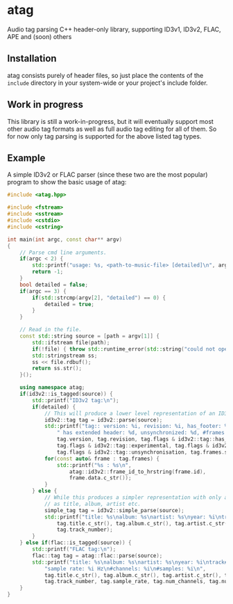 # atag

Audio tag parsing C++ header-only library, supporting ID3v1, ID3v2, FLAC, APE and (soon) others

## Installation

atag consists purely of header files, so just place the contents of the `include` directory in your system-wide or your project's include folder.

## Work in progress

This library is still a work-in-progress, but it will eventually support most other audio tag formats as well as full audio tag editing for all of them. So for now only tag parsing is supported for the above listed tag types.

## Example

A simple ID3v2 or FLAC parser (since these two are the most popular) program to show the basic usage of atag:

```c++
#include <atag.hpp>

#include <fstream>
#include <sstream>
#include <cstdio>
#include <cstring>

int main(int argc, const char** argv)
{
    // Parse cmd line arguments.
    if(argc < 2) {
        std::printf("usage: %s, <path-to-music-file> [detailed]\n", argv[0]);
        return -1;
    }
    bool detailed = false;
    if(argc == 3) {
        if(std::strcmp(argv[2], "detailed") == 0) {
            detailed = true;
        }
    }

    // Read in the file.
    const std::string source = [path = argv[1]] {
        std::ifstream file(path);
        if(!file) { throw std::runtime_error(std::string("could not open file ") + path); }
        std::stringstream ss;
        ss << file.rdbuf();
        return ss.str();
    }();

    using namespace atag;
    if(id3v2::is_tagged(source)) {
        std::printf("ID3v2 tag:\n");
        if(detailed) {
            // This will produce a lower level representation of an ID3v2 tag.
            id3v2::tag tag = id3v2::parse(source);
            std::printf("tag:: version: %i, revision: %i, has_footer: %d, experimental: %d,"
                " has extended header: %d, unsynchronized: %d, #frames: %lu\n",
                tag.version, tag.revision, tag.flags & id3v2::tag::has_footer,
                tag.flags & id3v2::tag::experimental, tag.flags & id3v2::tag::extended,
                tag.flags & id3v2::tag::unsynchronisation, tag.frames.size());
            for(const auto& frame : tag.frames) {
                std::printf("%s : %s\n",
                    atag::id3v2::frame_id_to_hrstring(frame.id),
                    frame.data.c_str());
            }
        } else {
            // While this produces a simpler representation with only a few key fields, such
            // as title, album, artist etc.
            simple_tag tag = id3v2::simple_parse(source);
            std::printf("title: %s\nalbum: %s\nartist: %s\nyear: %i\ntrack#: %i\n",
                tag.title.c_str(), tag.album.c_str(), tag.artist.c_str(), tag.year,
                tag.track_number);
        }
    } else if(flac::is_tagged(source)) {
        std::printf("FLAC tag:\n");
        flac::tag tag = atag::flac::parse(source);
        std::printf("title: %s\nalbum: %s\nartist: %s\nyear: %i\ntrack#: %i\n"
            "sample rate: %i Hz\n#channels: %i\n#samples: %i\n",
            tag.title.c_str(), tag.album.c_str(), tag.artist.c_str(), tag.year,
            tag.track_number, tag.sample_rate, tag.num_channels, tag.num_samples);
    }
}
```
